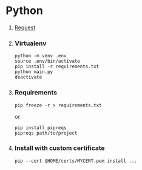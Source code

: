 # Python

1. [Request](https://zetcode.com/python/requests/)

2. ### Virtualenv
    ```
    python -m venv .env
    source .env/bin/activate
    pip install -r requirements.txt
    python main.py
    deactivate
    ```
3. ### Requirements
    ```
    pip freeze -r > requirements.txt
    ```
    
    or

    ```
    pip install pipreqs
    pipreqs path/to/project
    ```
4. ### Install with custom certificate
    ```
    pip --cert $HOME/certs/MYCERT.pem install ...
    ```
    
